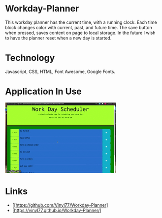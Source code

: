 # Workday-Planner
This workday planner has the current time, with a running clock. Each time block changes color with current, past, and future time.  The save button when pressed, saves content on page to local storage.  In the future I wish to have the planner reset when a new day is started.

# Technology 
Javascript, CSS, HTML, Font Awesome, Google Fonts.

 # Application In Use
![workday](assets/workday.gif)

 
# Links
* [[https://github.com/Vinyl77/Workday-Planner]
* [https://vinyl77.github.io/Workday-Planner/]


 
